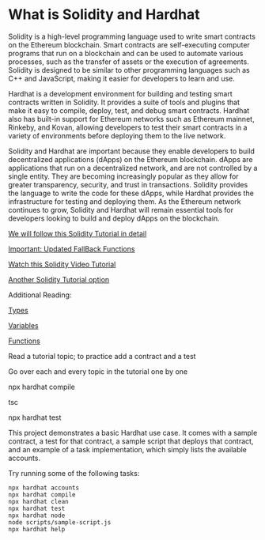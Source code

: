 # What is Solidity and Hardhat

Solidity is a high-level programming language used to write smart contracts on the Ethereum blockchain. Smart contracts are self-executing computer programs that run on a blockchain and can be used to automate various processes, such as the transfer of assets or the execution of agreements. Solidity is designed to be similar to other programming languages such as C++ and JavaScript, making it easier for developers to learn and use.

Hardhat is a development environment for building and testing smart contracts written in Solidity. It provides a suite of tools and plugins that make it easy to compile, deploy, test, and debug smart contracts. Hardhat also has built-in support for Ethereum networks such as Ethereum mainnet, Rinkeby, and Kovan, allowing developers to test their smart contracts in a variety of environments before deploying them to the live network.

Solidity and Hardhat are important because they enable developers to build decentralized applications (dApps) on the Ethereum blockchain. dApps are applications that run on a decentralized network, and are not controlled by a single entity. They are becoming increasingly popular as they allow for greater transparency, security, and trust in transactions. Solidity provides the language to write the code for these dApps, while Hardhat provides the infrastructure for testing and deploying them. As the Ethereum network continues to grow, Solidity and Hardhat will remain essential tools for developers looking to build and deploy dApps on the blockchain.

[We will follow this Solidity Tutorial in detail](https://www.tutorialspoint.com/solidity/index.htm)

[Important: Updated FallBack Functions](https://blog.soliditylang.org/2020/03/26/fallback-receive-split/)

[Watch this Solidity Video Tutorial](https://www.youtube.com/watch?v=M576WGiDBdQ)

[Another Solidity Tutorial option](https://www.youtube.com/playlist?list=PLbbtODcOYIoE0D6fschNU4rqtGFRpk3ea)

Additional Reading:

[Types](https://www.bitdegree.org/learn/solidity-types)

[Variables](https://www.bitdegree.org/learn/solidity-variables)

[Functions](https://www.bitdegree.org/learn/solidity-functions)

Read a tutorial topic; to practice add a contract and a test

Go over each and every topic in the tutorial one by one

npx hardhat compile

tsc

npx hardhat test

This project demonstrates a basic Hardhat use case. It comes with a sample contract, a test for that contract, a sample script that deploys that contract, and an example of a task implementation, which simply lists the available accounts.

Try running some of the following tasks:

```shell
npx hardhat accounts
npx hardhat compile
npx hardhat clean
npx hardhat test
npx hardhat node
node scripts/sample-script.js
npx hardhat help
```
